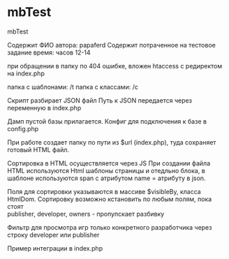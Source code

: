 ﻿# mbTest
mbTest

Содержит ФИО автора: papaferd
Содержит потраченное на тестовое задание время: часов 12-14

при обращении в папку по 404 ошибке, вложен htaccess с редиректом на index.php

папка с шаблонами: /t
папка с классами: /с

Скрипт разбирает JSON файл
Путь к JSON передается через переменную в index.php

Дамп пустой базы прилагается.
Конфиг для подключения к базе в config.php

При работе создает папку по пути из $url (index.php), туда сохраняет готовый HTML файл.

Сортировка в HTML осуществляется через JS
При создании файла HTML используются Html шаблоны страницы и отедльно блока, 
в шаблоне используются span с атрибутом name = атрибуту в json.

Поля для сортировки указываются в массиве $visibleBy, класса HtmlDom.
Сортировку возможно кстановить по любым полям, пока стоят 		
publisher, developer, owners - пропупскает разбивку

Фильтр для просмотра игр только конкретного разработчика через строку developer или publisher

Пример интеграции в index.php


